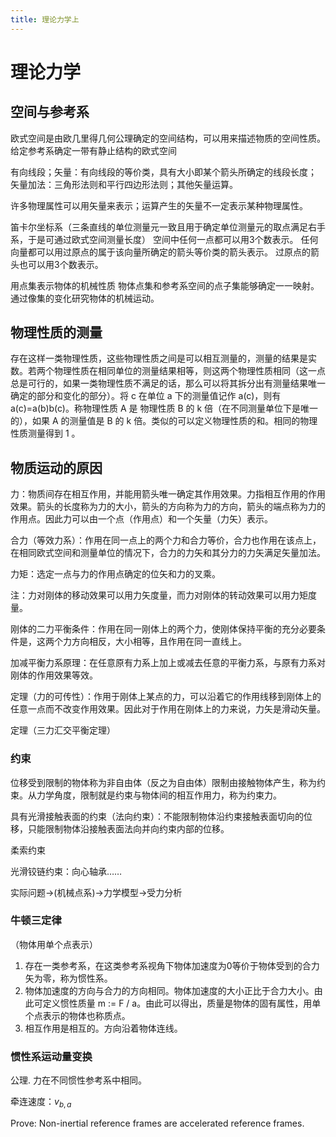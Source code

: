 ```yaml
---
title: 理论力学上
---
```


# 理论力学

## 空间与参考系

欧式空间是由欧几里得几何公理确定的空间结构，可以用来描述物质的空间性质。
给定参考系确定一带有静止结构的欧式空间

有向线段；矢量：有向线段的等价类，具有大小即某个箭头所确定的线段长度；
矢量加法：三角形法则和平行四边形法则；其他矢量运算。

许多物理属性可以用矢量来表示；运算产生的矢量不一定表示某种物理属性。

笛卡尔坐标系（三条直线的单位测量元一致且用于确定单位测量元的取点满足右手系，于是可通过欧式空间测量长度）
空间中任何一点都可以用3个数表示。
任何向量都可以用过原点的属于该向量所确定的箭头等价类的箭头表示。
过原点的箭头也可以用3个数表示。

用点集表示物体的机械性质
物体点集和参考系空间的点子集能够确定一一映射。通过像集的变化研究物体的机械运动。

## 物理性质的测量

存在这样一类物理性质，这些物理性质之间是可以相互测量的，测量的结果是实数。若两个物理性质在相同单位的测量结果相等，则这两个物理性质相同（这一点总是可行的，如果一类物理性质不满足的话，那么可以将其拆分出有测量结果唯一确定的部分和变化的部分）。将 c 在单位 a 下的测量值记作 a(c)，则有 a(c)=a(b)b(c)。称物理性质 A 是 物理性质 B 的 k 倍（在不同测量单位下是唯一的），如果 A 的测量值是 B 的 k 倍。类似的可以定义物理性质的和。相同的物理性质测量得到 1 。

## 物质运动的原因

力：物质间存在相互作用，并能用箭头唯一确定其作用效果。力指相互作用的作用效果。箭头的长度称为力的大小，箭头的方向称为力的方向，箭头的端点称为力的作用点。因此力可以由一个点（作用点）和一个矢量（力矢）表示。 

合力（等效力系）：作用在同一点上的两个力和合力等价，合力也作用在该点上，在相同欧式空间和测量单位的情况下，合力的力矢和其分力的力矢满足矢量加法。

力矩：选定一点与力的作用点确定的位矢和力的叉乘。

注：力对刚体的移动效果可以用力矢度量，而力对刚体的转动效果可以用力矩度量。

刚体的二力平衡条件：作用在同一刚体上的两个力，使刚体保持平衡的充分必要条件是，这两个力方向相反，大小相等，且作用在同一直线上。

加减平衡力系原理：在任意原有力系上加上或减去任意的平衡力系，与原有力系对刚体的作用效果等效。

定理（力的可传性）：作用于刚体上某点的力，可以沿着它的作用线移到刚体上的任意一点而不改变作用效果。因此对于作用在刚体上的力来说，力矢是滑动矢量。

定理（三力汇交平衡定理）

### 约束

位移受到限制的物体称为非自由体（反之为自由体）限制由接触物体产生，称为约束。从力学角度，限制就是约束与物体间的相互作用力，称为约束力。

具有光滑接触表面的约束（法向约束）：不能限制物体沿约束接触表面切向的位移，只能限制物体沿接触表面法向并向约束内部的位移。

柔索约束

光滑铰链约束：向心轴承……

实际问题->(机械点系)->力学模型->受力分析

### 牛顿三定律

（物体用单个点表示）

1. 存在一类参考系，在这类参考系视角下物体加速度为0等价于物体受到的合力矢为零，称为惯性系。
2. 物体加速度的方向与合力的方向相同。物体加速度的大小正比于合力大小。由此可定义惯性质量 m := F / a。由此可以得出，质量是物体的固有属性，用单个点表示的物体也称质点。
3. 相互作用是相互的。方向沿着物体连线。

### 惯性系运动量变换

公理.  力在不同惯性参考系中相同。

牵连速度：$v_{b,a}$

Prove: Non-inertial reference frames are accelerated reference frames.